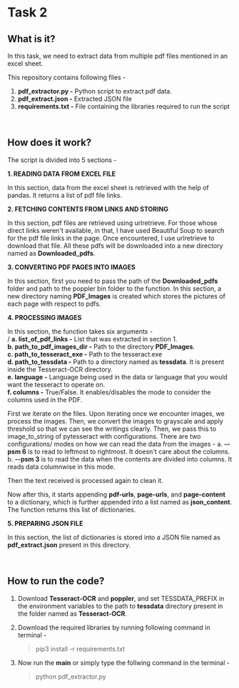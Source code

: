 # Task 2

## What is it?
In this task, we need to extract data from multiple pdf files mentioned in an excel sheet.

This repository contains following files - 
1. **pdf_extractor.py -** Python script to extract pdf data.
2. **pdf_extract.json -** Extracted JSON file
3. **requirements.txt -** File containing the libraries required to run the script

&nbsp;

## How does it work?
The script is divided into 5 sections - 


**1. READING DATA FROM EXCEL FILE**

In this section, data from the excel sheet is retrieved with the help of pandas. It returns a list of pdf file links.


**2. FETCHING CONTENTS FROM LINKS AND STORING**

In this section, pdf files are retrieved using urlretrieve. For those whose direct links weren't available, in that, I have used Beautiful Soup to search for the pdf file links in the page. Once encountered, I use urlretrieve to download that file. All these pdfs will be downloaded into a new directory named as **Downloaded_pdfs**.


**3. CONVERTING PDF PAGES INTO IMAGES**

In this section, first you need to pass the path of the **Downloaded_pdfs** folder and path to the poppler bin folder to the function. In this section, a new directory naming **PDF_Images** is created which stores the pictures of each page with respect to pdfs. 


**4. PROCESSING IMAGES**

In this section, the function takes six arguments - <br>/
    **a. list_of_pdf_links -** List that was extracted in section 1.<br/>
    **b. path_to_pdf_images_dir -** Path to the directory **PDF_Images**.<br/>
    **c. path_to_tesseract_exe -** Path to the tesseract.exe<br/>
    **d. path_to_tessdata -** Path to a directory named as **tessdata**. It is present inside the Tesseract-OCR directory.<br/>
    **e. language -** Language being used in the data or language that you would want the tesseract to operate on.<br/>
    **f. columns -** True/False. It enables/disables the mode to consider the columns used in the PDF.<br/>


First we iterate on the files. Upon iterating once we encounter images, we process the images. Then, we convert the images to grayscale and apply threshold so that we can see the writings clearly. Then, we pass this to image_to_string of pytesseract with configurations. There are two configurations/ modes on how we can read the data from the images - 
    a. **--psm 6** is to read to leftmost to rightmost. It doesn't care about the columns.
    b. **--psm 3** is to read the data when the contents are divided into columns. It reads data columnwise in this mode.

Then the text received is processed again to clean it.

Now after this, it starts appending **pdf-urls**, **page-urls**, and **page-content** to a dictionary, which is further appended into a list named as **json_content**. The function returns this list of dictionaries.


**5. PREPARING JSON FILE**

In this section, the list of dictionaries is stored into a JSON file named as **pdf_extract.json** present in this directory.

&nbsp;

## How to run the code?
1. Download **Tesseract-OCR** and **poppler**, and set TESSDATA_PREFIX in the environment variables to the path to **tessdata** directory present in the folder named as **Tesseract-OCR**.
2. Download the required libraries by running following command in terminal - 
      > pip3 install -r requirements.txt

3. Now run the **main** or simply type the follwing command in the terminal - 
      > python pdf_extractor.py 
